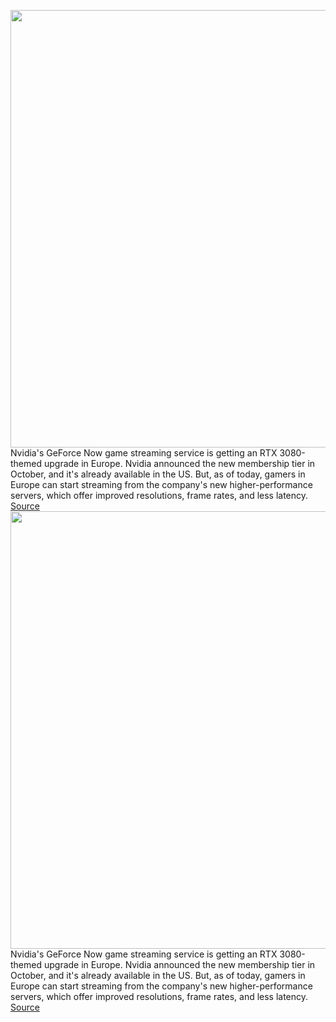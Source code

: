<img src='https://cdn.vox-cdn.com/thumbor/aSdrGYkETNVWs-Dzi5rwlZfzHAw=/0x0:1740x1160/1200x800/filters:focal(320x419:598x697)/cdn.vox-cdn.com/uploads/chorus_image/image/70218985/geforce_now.0.jpg' width='700px' /><br/>
Nvidia's GeForce Now game streaming service is getting an RTX 3080-themed upgrade in Europe. Nvidia announced the new membership tier in October, and it's already available in the US. But, as of today, gamers in Europe can start streaming from the company's new higher-performance servers, which offer improved resolutions, frame rates, and less latency.
<a href='https://www.theverge.com/2021/12/2/22813787/nvidia-geforce-now-rtx-3080-membership-tier-europe-launch'> Source <a/><img src='https://cdn.vox-cdn.com/thumbor/aSdrGYkETNVWs-Dzi5rwlZfzHAw=/0x0:1740x1160/1200x800/filters:focal(320x419:598x697)/cdn.vox-cdn.com/uploads/chorus_image/image/70218985/geforce_now.0.jpg' width='700px' /><br/>
Nvidia's GeForce Now game streaming service is getting an RTX 3080-themed upgrade in Europe. Nvidia announced the new membership tier in October, and it's already available in the US. But, as of today, gamers in Europe can start streaming from the company's new higher-performance servers, which offer improved resolutions, frame rates, and less latency.
<a href='https://www.theverge.com/2021/12/2/22813787/nvidia-geforce-now-rtx-3080-membership-tier-europe-launch'> Source <a/>